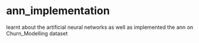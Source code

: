 # ann_implementation

learnt about the artificial neural networks as well as implemented the ann on Churn_Modelling dataset
